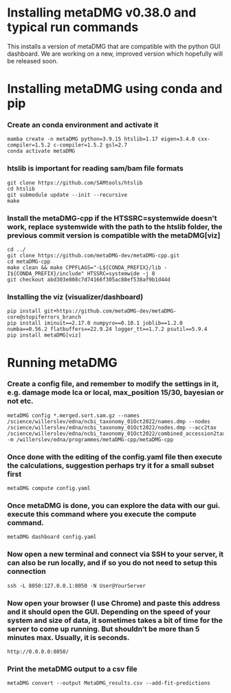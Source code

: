 # Installing metaDMG v0.38.0 and typical run commands
This installs a version of metaDMG that are compatible with the python GUI dashboard. We are working on a new, improved version which hopefully will be released soon.

# Installing metaDMG using conda and pip

### Create an conda environment and activate it
```
mamba create -n metaDMG python=3.9.15 htslib=1.17 eigen=3.4.0 cxx-compiler=1.5.2 c-compiler=1.5.2 gsl=2.7
conda activate metaDMG
```

### htslib is important for reading sam/bam file formats
```
git clone https://github.com/SAMtools/htslib
cd htslib
git submodule update --init --recursive
make
```

### Install the metaDMG-cpp if the HTSSRC=systemwide doesn't work, replace systemwide with the path to the htslib folder, the previous commit version is compatible with the metaDMG[viz]
```
cd ../
git clone https://github.com/metaDMG-dev/metaDMG-cpp.git
cd metaDMG-cpp
make clean && make CPPFLAGS="-L${CONDA_PREFIX}/lib -I${CONDA_PREFIX}/include" HTSSRC=systemwide -j 8
git checkout abd303e808c7d74166f305ac88ef538af9b1d44d
```

### Installing the viz (visualizer/dashboard)
```
pip install git+https://github.com/metaDMG-dev/metaDMG-core@stopiferrors_branch
pip install iminuit==2.17.0 numpyro==0.10.1 joblib==1.2.0 numba==0.56.2 flatbuffers==22.9.24 logger_tt==1.7.2 psutil==5.9.4
pip install metaDMG[viz]
```

# Running metaDMG

### Create a config file, and remember to modify the settings in it, e.g. damage mode lca or local, max_position 15/30, bayesian or not etc.
```
metaDMG config *.merged.sort.sam.gz --names /science/willerslev/edna/ncbi_taxonomy_01Oct2022/names.dmp --nodes /science/willerslev/edna/ncbi_taxonomy_01Oct2022/nodes.dmp --acc2tax /science/willerslev/edna/ncbi_taxonomy_01Oct2022/combined_accession2taxid_20221112.gz -m /willerslev/edna/programmes/metaDMG-cpp/metaDMG-cpp
```

### Once done with the editing of the config.yaml file then execute the calculations, suggestion perhaps try it for a small subset first
```
metaDMG compute config.yaml
```

### Once metaDMG is done, you can explore the data with our gui. execute this command where you execute the compute command.
```
metaDMG dashboard config.yaml
```

### Now open a new terminal and connect via SSH to your server, it can also be run locally, and if so you do not need to setup this connection
```
ssh -L 8050:127.0.0.1:8050 -N User@YourServer
```

### Now open your browser (I use Chrome) and paste this address and it should open the GUI. Depending on the speed of your system and size of data, it sometimes takes a bit of time for the server to come up running. But shouldn’t be more than 5 minutes max. Usually, it is seconds.
```
http://0.0.0.0:8050/
```

### Print the metaDMG output to a csv file
```
metaDMG convert --output MetaDMG_results.csv --add-fit-predictions
```

